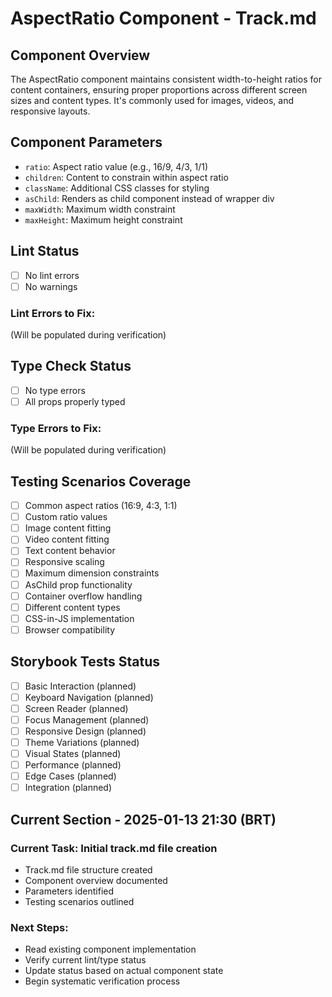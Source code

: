 # AspectRatio Component - Track.md

## Component Overview

The AspectRatio component maintains consistent width-to-height ratios for content containers, ensuring proper proportions across different screen sizes and content types. It's commonly used for images, videos, and responsive layouts.

## Component Parameters

- `ratio`: Aspect ratio value (e.g., 16/9, 4/3, 1/1)
- `children`: Content to constrain within aspect ratio
- `className`: Additional CSS classes for styling
- `asChild`: Renders as child component instead of wrapper div
- `maxWidth`: Maximum width constraint
- `maxHeight`: Maximum height constraint

## Lint Status

- [ ] No lint errors
- [ ] No warnings

### Lint Errors to Fix:

(Will be populated during verification)

## Type Check Status

- [ ] No type errors
- [ ] All props properly typed

### Type Errors to Fix:

(Will be populated during verification)

## Testing Scenarios Coverage

- [ ] Common aspect ratios (16:9, 4:3, 1:1)
- [ ] Custom ratio values
- [ ] Image content fitting
- [ ] Video content fitting
- [ ] Text content behavior
- [ ] Responsive scaling
- [ ] Maximum dimension constraints
- [ ] AsChild prop functionality
- [ ] Container overflow handling
- [ ] Different content types
- [ ] CSS-in-JS implementation
- [ ] Browser compatibility

## Storybook Tests Status

- [ ] Basic Interaction (planned)
- [ ] Keyboard Navigation (planned)
- [ ] Screen Reader (planned)
- [ ] Focus Management (planned)
- [ ] Responsive Design (planned)
- [ ] Theme Variations (planned)
- [ ] Visual States (planned)
- [ ] Performance (planned)
- [ ] Edge Cases (planned)
- [ ] Integration (planned)

## Current Section - 2025-01-13 21:30 (BRT)

### Current Task: Initial track.md file creation

- Track.md file structure created
- Component overview documented
- Parameters identified
- Testing scenarios outlined

### Next Steps:

- Read existing component implementation
- Verify current lint/type status
- Update status based on actual component state
- Begin systematic verification process
